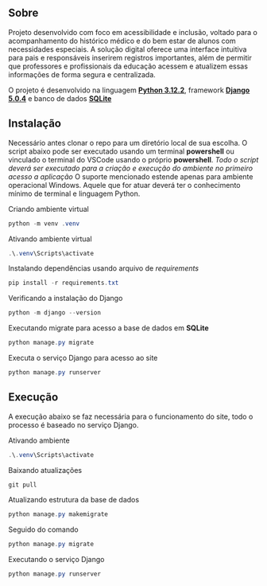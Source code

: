 ## Sobre
Projeto desenvolvido com foco em acessibilidade e inclusão, voltado para o acompanhamento do histórico médico e do bem estar de alunos com necessidades especiais. A solução digital oferece uma interface intuitiva para pais e responsáveis inserirem registros importantes, além de permitir que professores e profissionais da educação acessem e atualizem essas informações de forma segura e centralizada.

O projeto é desenvolvido na linguagem [**Python 3.12.2**](https://www.python.org/downloads/release/python-3122/),  framework [**Django 5.0.4**](https://docs.djangoproject.com/en/5.0/releases/5.0.4/) e banco de dados [**SQLite**](https://www.sqlite.org/)

## Instalação
Necessário antes clonar o repo para um diretório local de sua escolha. O script abaixo pode ser executado usando um terminal **powershell** ou vinculado o terminal do VSCode usando o próprio **powershell**. *Todo o script deverá ser executado para a criação e execução do ambiente no primeiro acesso a aplicação* O suporte mencionado estende apenas para ambiente operacional Windows. Aquele que for atuar deverá ter o conhecimento mínimo de terminal e linguagem Python.

Criando ambiente virtual
```powershell
python -m venv .venv
```
Ativando ambiente virtual
```powershell
.\.venv\Scripts\activate
```
Instalando dependências usando arquivo de *requirements*
```powershell
pip install -r requirements.txt
```
Verificando a instalação do Django
```powershell
python -m django --version
```
Executando migrate para acesso a base de dados em **SQLite**
```powershell
python manage.py migrate
```
Executa o serviço Django para acesso ao site
```powershell
python manage.py runserver
```

## Execução
A execução abaixo se faz necessária para o funcionamento do site, todo o processo é baseado no serviço Django.

Ativando ambiente
```powershell
.\.venv\Scripts\activate 
```
Baixando atualizações
```powershell
git pull
```
Atualizando estrutura da base de dados
```powershell
python manage.py makemigrate
```
Seguido do comando
```powershell
python manage.py migrate
```

Executando o serviço Django
```powershell
python manage.py runserver
```
